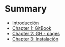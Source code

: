 # Summary

* [Introducción](README.md)
* [Chapter 1: GitBook](chapter1.md)
* [Chapter 2: GH - pages](chapter-2-ph-pages.md)
* [Chapter 3: Instalación](chapter-3-instalacion.md)

